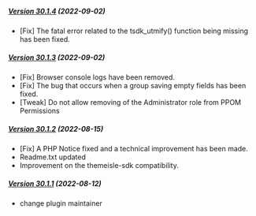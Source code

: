 ##### [Version 30.1.4](https://github.com/Codeinwp/woocommerce-product-addon/compare/v30.1.3...v30.1.4) (2022-09-02)

- [Fix] The fatal error related to the tsdk_utmify() function being missing has been fixed.

##### [Version 30.1.3](https://github.com/Codeinwp/woocommerce-product-addon/compare/v30.1.2...v30.1.3) (2022-09-02)

- [Fix] Browser console logs have been removed.
- [Fix] The bug that occurs when a group saving empty fields has been fixed.
- [Tweak] Do not allow removing of the Administrator role from PPOM Permissions

##### [Version 30.1.2](https://github.com/Codeinwp/woocommerce-product-addon/compare/v30.1.1...v30.1.2) (2022-08-15)

- [Fix] A PHP Notice fixed and a technical improvement has been made.
- Readme.txt updated
- Improvement on the themeisle-sdk compatibility.

##### [Version 30.1.1](https://github.com/Codeinwp/woocommerce-product-addon/compare/v30.1.0...v30.1.1) (2022-08-12)

- change plugin maintainer

